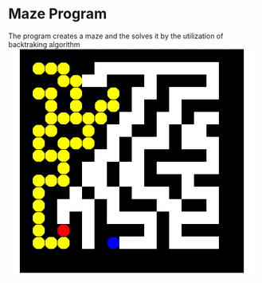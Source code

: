 # Maze Program
The program creates a maze and the solves it by the utilization of backtraking algorithm
![Maze backtracking](maze.png)

